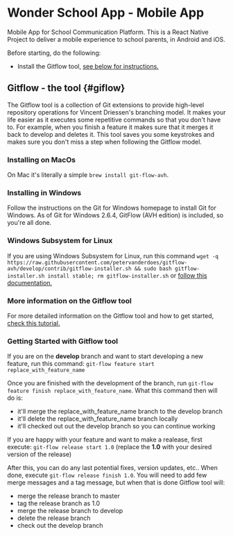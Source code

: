# Wonder School App - Mobile App
Mobile App for School Communication Platform. This is a React Native Project to deliver a mobile experience to school parents, in Android and iOS.

Before starting, do the following:
- Install the Gitflow tool, [see below for instructions.](#gitflow)

## Gitflow - the tool {#giflow}
The Gitflow tool is a collection of Git extensions to provide high-level repository operations for Vincent Driessen's branching model. It makes your life easier as it executes some repetitive commands so that you don't have to. For example, when you finish a feature it makes sure that it merges it back to develop and deletes it. This tool saves you some keystrokes and makes sure you don't miss a step when following the Gitflow model.

### Installing on MacOs
On Mac it's literally a simple `brew install git-flow-avh`.

### Installing in Windows
Follow the instructions on the Git for Windows homepage to install Git for Windows. As of Git for Windows 2.6.4, GitFlow (AVH edition) is included, so you're all done.

### Windows Subsystem for Linux
If you are using Windows Subsystem for Linux, run this command `wget -q  https://raw.githubusercontent.com/petervanderdoes/gitflow-avh/develop/contrib/gitflow-installer.sh && sudo bash gitflow-installer.sh install stable; rm gitflow-installer.sh` or [follow this documentation.](https://github.com/petervanderdoes/gitflow-avh/wiki/Installing-on-Linux,-Unix,-etc)

### More information on the Gitflow tool
For more detailed information on the Gitflow tool and how to get started, [check this tutorial.](https://dev.to/nikola/git-branching-done-right-with-gitflow--improving-code-quality-with-code-reviews)

### Getting Started with Gitflow tool
If you are on the **develop** branch and want to start developing a new feature, run this command: `git-flow feature start replace_with_feature_name`

Once you are finished with the development of the branch, run `git-flow feature finish replace_with_feature_name`. What this command then will do is:
- it'll merge the replace_with_feature_name branch to the develop branch
- it'll delete the replace_with_feature_name branch locally
- it'll checked out out the develop branch so you can continue working

If you are happy with your feature and want to make a realease, first execute: `git-flow release start 1.0` (replace the **1.0** with your desired version of the release)

After this, you can do any last potential fixes, version updates, etc.. When done, execute `git-flow release finish 1.0`. You will need to add few merge messages and a tag message, but when that is done Gitflow tool will:

- merge the release branch to master
- tag the release branch as 1.0
- merge the release branch to develop
- delete the release branch
- check out the develop branch
